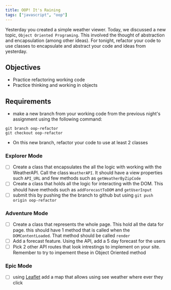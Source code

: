 ```yaml
---
title: OOP! It's Raining
tags: ["javascript", "oop"]
---
```


Yesterday you created a simple weather viewer. Today, we discussed a new topic,
`Object Oriented Programing`. This involved the thought of abstraction and
encapsulation (among other ideas). For tonight, refactor your code to use
classes to encapsulate and abstract your code and ideas from yesterday.

## Objectives

- Practice refactoring working code
- Practice thinking and working in objects

## Requirements

- make a new branch from your working code from the previous night's assignment
  using the following command:

```
git branch oop-refactor
git checkout oop-refactor
```

- On this new branch, refactor your code to use at least 2 classes

### Explorer Mode

- [ ] Create a class that encapsulates the all the logic with working with the
      WeatherAPI. Call the class `WeatherAPI`. It should have a view properties
      such `API_URL` and few methods such as `getWeatherByZipCode`
- [ ] Create a class that holds all the logic for interacting with the DOM. This
      should have methods such as `addForecastToDOM` and `getUserInput`
- [ ] submit this by pushing the the branch to github but using
      `git push origin oop-refactor`

### Adventure Mode

- [ ] Create a class that represents the whole page. This hold all the data for
      page. this should have 1 method that is called when the
      `DOMContentLoaded`. That method should be called `render`
- [ ] Add a forecast feature. Using the API, add a 5 day forecast for the users
- [ ] Pick 2 other API routes that look intrestings to implement on your site.
      Remember to try to impement these in Object Oriented method

### Epic Mode

- [ ] using [Leaflet](https://leafletjs.com/) add a map that allows using see
      weather where ever they click
